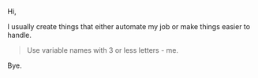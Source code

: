 Hi,  

I usually create things that either automate my job or make things easier to handle.

> Use variable names with 3 or less letters - me.

Bye.
